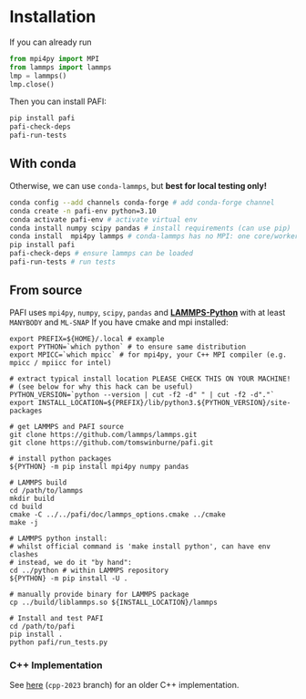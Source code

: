 # Installation

If you can already run
```python
from mpi4py import MPI
from lammps import lammps
lmp = lammps()
lmp.close()
```
Then you can install PAFI:
```bash
pip install pafi
pafi-check-deps
pafi-run-tests
```

## With conda
Otherwise, we can use `conda-lammps`, but **best for local testing only!** 
```bash
conda config --add channels conda-forge # add conda-forge channel
conda create -n pafi-env python=3.10 
conda activate pafi-env # activate virtual env
conda install numpy scipy pandas # install requirements (can use pip)
conda install  mpi4py lammps # conda-lammps has no MPI: one core/worker!
pip install pafi
pafi-check-deps # ensure lammps can be loaded
pafi-run-tests # run tests
```

## From source
PAFI uses `mpi4py`, `numpy`, `scipy`, `pandas` and <b><a href="https://docs.lammps.org/Python_head.html" target="_new">LAMMPS-Python</a></b> with at least `MANYBODY` and `ML-SNAP`
If you have cmake and mpi installed:
```shell
export PREFIX=${HOME}/.local # example
export PYTHON=`which python` # to ensure same distribution
export MPICC=`which mpicc` # for mpi4py, your C++ MPI compiler (e.g. mpicc / mpiicc for intel)

# extract typical install location PLEASE CHECK THIS ON YOUR MACHINE!
# (see below for why this hack can be useful)
PYTHON_VERSION=`python --version | cut -f2 -d" " | cut -f2 -d"."`
export INSTALL_LOCATION=${PREFIX}/lib/python3.${PYTHON_VERSION}/site-packages

# get LAMMPS and PAFI source
git clone https://github.com/lammps/lammps.git
git clone https://github.com/tomswinburne/pafi.git

# install python packages
${PYTHON} -m pip install mpi4py numpy pandas

# LAMMPS build 
cd /path/to/lammps
mkdir build
cd build
cmake -C ../../pafi/doc/lammps_options.cmake ../cmake
make -j

# LAMMPS python install: 
# whilst official command is 'make install python', can have env clashes
# instead, we do it "by hand":
cd ../python # within LAMMPS repository
${PYTHON} -m pip install -U .

# manually provide binary for LAMMPS package
cp ../build/liblammps.so ${INSTALL_LOCATION}/lammps

# Install and test PAFI
cd /path/to/pafi
pip install .
python pafi/run_tests.py
```

### C++ Implementation
See <a href="https://github.com/tomswinburne/pafi/tree/cpp-2023">here</a> (`cpp-2023` branch) for an older C++ implementation.
